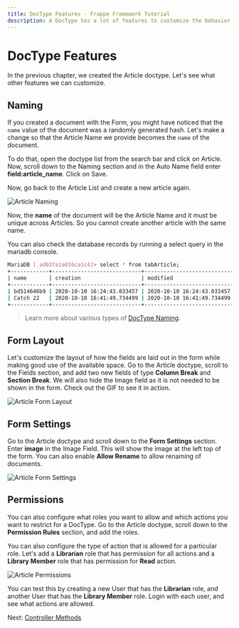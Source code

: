 ```yaml
---
title: DocType Features - Frappe Framework Tutorial
description: A DocType has a lot of features to customize the behavior and presentation of data
---
```


# DocType Features

In the previous chapter, we created the Article doctype. Let's see what other
features we can customize.

## Naming

If you created a document with the Form, you might have noticed that the `name`
value of the document was a randomly generated hash. Let's make a change so that
the Article Name we provide becomes the `name` of the document.

To do that, open the doctype list from the search bar and click on Article. Now,
scroll down to the Naming section and in the Auto Name field enter
**field:article_name**. Click on Save.

Now, go back to the Article List and create a new article again.

![Article Naming](/assets/frappe_docs/tutorial/article-naming.gif)

Now, the **name** of the document will be the Article Name and it must be unique
across Articles. So you cannot create another article with the same name.

You can also check the database records by running a select query in the mariadb console.

```bash
MariaDB [_ad03fa1a016ca1c4]> select * from tabArticle;
+------------+----------------------------+----------------------------+---------------+---------------+-----------+--------+-------
| name       | creation                   | modified                   | modified_by   | owner         | docstatus | parent | parent
+------------+----------------------------+----------------------------+---------------+---------------+-----------+--------+-------
| bd514646b9 | 2020-10-10 16:24:43.033457 | 2020-10-10 16:24:43.033457 | Administrator | Administrator |         0 | NULL   | NULL
| Catch 22   | 2020-10-10 16:41:49.734499 | 2020-10-10 16:41:49.734499 | Administrator | Administrator |         0 | NULL   | NULL
+------------+----------------------------+----------------------------+---------------+---------------+-----------+--------+-------
```

> Learn more about various types of [DocType Naming](/docs/user/en/basics/doctypes/naming).

## Form Layout

Let's customize the layout of how the fields are laid out in the form while
making good use of the available space. Go to the Article doctype, scroll to the
Fields section, and add two new fields of type **Column Break** and **Section
Break**. We will also hide the Image field as it is not needed to be shown in
the form. Check out the GIF to see it in action.

![Article Form Layout](/assets/frappe_docs/tutorial/article-form-layout.gif)

## Form Settings

Go to the Article doctype and scroll down to the **Form Settings** section.
Enter **image** in the Image Field. This will show the image at the left top of
the form. You can also enable **Allow Rename** to allow renaming of documents.

![Article Form Settings](/assets/frappe_docs/tutorial/article-form-settings.gif)

## Permissions

You can also configure what roles you want to allow and which actions you want
to restrict for a DocType. Go to the Article doctype, scroll down to the
**Permission Rules** section, and add the roles.

You can also configure the type of action that is allowed for a particular role.
Let's add a **Librarian** role that has permission for all actions and a
**Library Member** role that has permission for **Read** action.

![Article Permissions](/assets/frappe_docs/tutorial/article-permissions.gif)

You can test this by creating a new User that has the **Librarian** role, and
another User that has the **Library Member** role. Login with each user, and see
what actions are allowed.

Next: [Controller Methods](/docs/user/en/tutorial/controller-methods)
